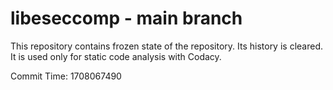 # libeseccomp - main branch

This repository contains frozen state of the repository.
Its history is cleared. It is used only for static code
analysis with Codacy.

Commit Time: 1708067490